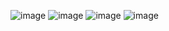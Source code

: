![image](https://github.com/user-attachments/assets/0596689c-31bb-4caf-91b8-69318eb8ad49)
![image](https://github.com/user-attachments/assets/b084b57a-0641-41db-8d75-00d3fe7656e5)
![image](https://github.com/user-attachments/assets/e092003f-85ab-45f3-9969-b778d55aebf5)
![image](https://github.com/user-attachments/assets/2875bef9-60ac-4492-9a90-4977ad91c7c7)
